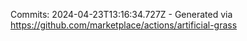 Commits: 2024-04-23T13:16:34.727Z - Generated via https://github.com/marketplace/actions/artificial-grass
<br>
